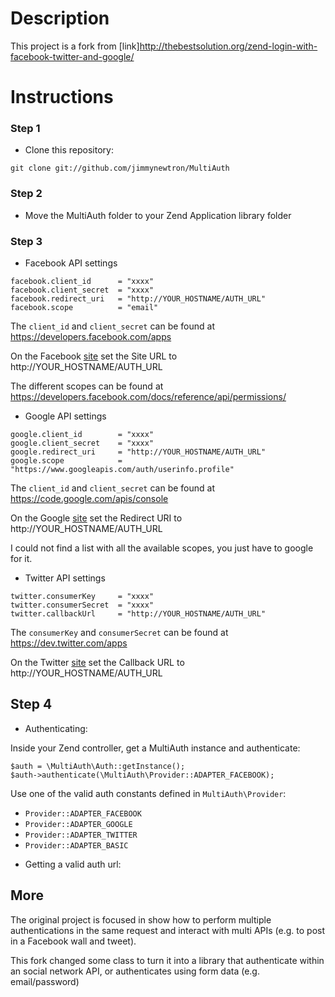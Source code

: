 # Description #
This project is a fork from [link]http://thebestsolution.org/zend-login-with-facebook-twitter-and-google/ 

# Instructions #

### Step 1 ###
* Clone this repository:

~~~
git clone git://github.com/jimmynewtron/MultiAuth
~~~

### Step 2 ###
* Move the MultiAuth folder to your Zend Application library folder


### Step 3 ###
* Facebook API settings

~~~
facebook.client_id      = "xxxx"
facebook.client_secret  = "xxxx"
facebook.redirect_uri   = "http://YOUR_HOSTNAME/AUTH_URL"
facebook.scope          = "email"
~~~

The `client_id` and `client_secret` can be found at https://developers.facebook.com/apps

On the Facebook [site](https://developers.facebook.com/apps) set the Site URL to http://YOUR_HOSTNAME/AUTH_URL

The different scopes can be found at https://developers.facebook.com/docs/reference/api/permissions/

* Google API settings 

~~~
google.client_id        = "xxxx"
google.client_secret    = "xxxx"
google.redirect_uri     = "http://YOUR_HOSTNAME/AUTH_URL"
google.scope            = "https://www.googleapis.com/auth/userinfo.profile"
~~~

The `client_id` and `client_secret` can be found at https://code.google.com/apis/console

On the Google [site](https://code.google.com/apis/console) set the Redirect URI to http://YOUR_HOSTNAME/AUTH_URL

I could not find a list with all the available scopes, you just have to google for it.

* Twitter API settings

~~~
twitter.consumerKey     = "xxxx"
twitter.consumerSecret  = "xxxx"
twitter.callbackUrl     = "http://YOUR_HOSTNAME/AUTH_URL"
~~~

The `consumerKey` and `consumerSecret` can be found at https://dev.twitter.com/apps

On the Twitter [site](https://dev.twitter.com/apps) set the Callback URL to http://YOUR_HOSTNAME/AUTH_URL

## Step 4 ##
* Authenticating:

Inside your Zend controller, get a MultiAuth instance and authenticate:

~~~
$auth = \MultiAuth\Auth::getInstance();
$auth->authenticate(\MultiAuth\Provider::ADAPTER_FACEBOOK);
~~~

Use one of the valid auth constants defined in `MultiAuth\Provider`:
- `Provider::ADAPTER_FACEBOOK`
- `Provider::ADAPTER_GOOGLE`
- `Provider::ADAPTER_TWITTER`
- `Provider::ADAPTER_BASIC`

* Getting a valid auth url:


## More ##

The original project is focused in show how to perform multiple authentications in the same request and interact with multi APIs (e.g. to post in a Facebook wall and tweet).

This fork changed some class to turn it into a library that authenticate within an social network API, or authenticates using form data (e.g. email/password)
